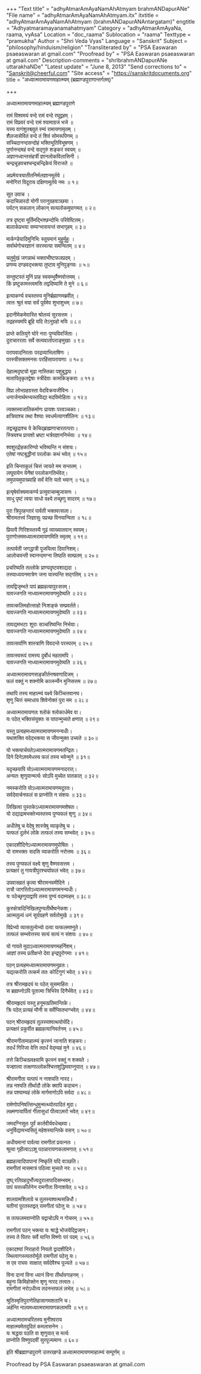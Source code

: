 +++
"Text title" = "adhyAtmarAmAyaNamAhAtmyam brahmANDapurANe"
"File name" = "adhyAtmarAmAyaNamAhAtmyam.itx"
itxtitle = "adhyAtmarAmAyaNamAhAtmyam (brahmANDapurANAntargatam)"
engtitle = "Adhyatmaramayanamahatmyam"
Category = "adhyAtmarAmAyaNa, raama, vyAsa"
Location = "doc_raama"
Sublocation = "raama"
Texttype = "pramukha"
Author = "Shri Veda Vyas"
Language = "Sanskrit"
Subject = "philosophy/hinduism/religion"
"Transliterated by" = "PSA Easwaran psaeaswaran at gmail.com"
"Proofread by" = "PSA Easwaran psaeaswaran at gmail.com"
Description-comments = "shrIbrahmANDapurANe uttarakhaNDe"
"Latest update" = "June 8, 2013"
"Send corrections to" = "Sanskrit@cheerful.com"
"Site access" = "https://sanskritdocuments.org"
title = "अध्यात्मरामायणमाहात्म्यम् (ब्रह्माण्डपुराणान्तर्गतम्)"

+++
  
 अध्यात्मरामायणमाहात्म्यम् ब्रह्माण्डपुराणे   
  
रामं विश्वमयं वन्दे रामं वन्दे रघूद्वहम् ।  
रामं विप्रवरं वन्दे रामं श्यामाग्रजं भजे ॥   
यस्य वागंशुतश्च्युतं रम्यं रामायणामृतम् ।  
शैलजासेवितं वन्दे तं शिवं सोमरूपिणम् ॥   
सच्चिदानन्दसन्दोहं भक्तिभूतिविभूषणम् ।  
पूर्णानन्दमहं वन्दे सद्गुरुं शङ्करं स्वयम् ॥   
अज्ञानध्वान्तसंहर्त्री ज्ञानलोकविलासिनी ।  
चन्द्रचूडवचश्चन्द्रचन्द्रिकेयं विराजते ॥   
  
अप्रमेयत्रयातीतनिर्मलज्ञानमूर्तये ।  
मनोगिरां विदूराय दक्षिणामूर्तये नमः ॥ १॥  
  
सूत उवाच ।  
कदाचिन्नारदो योगी परानुग्रहवाञ्छया ।  
पर्यटन् सकलान् लोकान् सत्यलोकमुपागमत् ॥ २॥  
  
तत्र दृष्ट्वा मूर्तिमद्भिश्छन्दोभिः परिवेष्टितम्।  
बालार्कप्रभया सम्यग्भासयन्तं  सभागृहम् ॥ ३॥  
  
मार्कण्डेयादिमुनिभिः स्तूयमानं मुहुर्मुहुः ।  
सर्वार्थगोचरज्ञानं सरस्वत्या समन्वितम् ॥ ४॥  
  
चतुर्मुखं जगन्नाथं भक्ताभीष्टफलप्रदम् ।  
प्रणम्य दण्डवद्भक्त्या तुष्टाव मुनिपुङ्गवः ॥ ५॥  
  
सन्तुष्टस्तं मुनिं प्राह स्वयम्भूर्वैष्णवोत्तमम् ।  
किं प्रष्टुकामस्त्वमसि तद्वदिष्यामि ते मुने ॥ ६॥  
  
इत्याकर्ण्य वचस्तस्य मुनिर्ब्रह्माणमब्रवीत् ।  
त्वत्तः श्रुतं मया सर्वं पूर्वमेव शुभाशुभम् ॥ ७॥  
  
इदानीमेकमेवास्ति श्रोतव्यं सुरसत्तम ।  
तद्रहस्यमपि ब्रूहि यदि तेऽनुग्रहो मयि ॥ ८॥  
  
प्राप्ते कलियुगे घोरे नराः पुण्यविवर्जिताः ।  
दुराचाररताः सर्वे सत्यवार्तापराङ्मुखाः ॥ ९॥  
  
परापवादनिरताः परद्रव्याभिलाषिणः ।  
परस्त्रीसक्तमनसः परहिंसापरायणाः ॥ १०॥  
  
देहात्मदृष्टयो मूढा नास्तिका पशुबुद्धयः ।  
मातापितृकृतद्वेषाः स्त्रीदेवाः कामकिङ्कराः ॥ ११॥  
  
विप्रा लोभग्रहग्रस्ता वेदविक्रयजीविनः ।  
धनार्जनार्थमभ्यस्तविद्या मदविमोहिताः ॥ १२॥  
  
त्यक्तस्वजातिकर्माणः प्रायशः परवञ्चकाः।  
क्षत्रियाश्च तथा वैश्याः स्वधर्मत्यागशीलिनः ॥ १३॥  
  
तद्वच्छूद्राश्च ये केचिद्ब्राह्मणाचारतत्पराः।  
स्त्रियश्च प्रायशो भ्रष्टा भर्त्रवज्ञाननिर्भयाः ॥ १४॥  
  
श्वशुरद्रोहकारिण्यो भविष्यन्ति न संशयः।  
एतेषां नष्टबुद्धीनां परलोकः कथं भवेत् ॥ १५॥  
  
इति चिन्ताकुलं चित्तं जायते मम सन्ततम् ।  
लघूपायेन येनैषां परलोकगतिर्भवेत्।  
तमुपायमुपाख्याहि सर्वं वेत्ति यतो भवान् ॥ १६॥  
  
इत्यृषेर्वाक्यमाकर्ण्य प्रत्युवाचाम्बुजासनः ।  
साधु पृष्टं त्वया साधो वक्ष्ये तच्छृणु सादरम् ॥ १७॥  
  
पुरा त्रिपुरहन्तारं पार्वती भक्तवत्सला।  
श्रीरामतत्त्वं जिज्ञासुः पप्रच्छ विनयान्विता ॥ १८॥  
  
प्रियायै गिरिशस्तस्यै गूढं व्याख्यातवान् स्वयम्।  
पुराणोत्तममध्यात्मरामायणमिति स्मृतम् ॥ १९॥  
  
तत्पार्वती जगद्धात्री पूजयित्वा दिवानिशम्।  
आलोचयन्ती स्वानन्दमग्ना तिष्ठति साम्प्रतम् ॥ २०॥  
  
प्रचरिष्यति तल्लोके प्राण्यदृष्टवशाद्यदा ।  
तस्याध्ययनमात्रेण जना यास्यन्ति सद्गतिम् ॥ २१॥  
  
तावद्विजृम्भते पापं ब्रह्महत्यापुरःसरम्।  
यावज्जगति नाध्यात्मरामायणमुदेष्यति ॥ २२॥  
  
तावत्कलिमहोत्साहो निःशङ्कं सम्प्रवर्तते।  
यावज्जगति नाध्यात्मरामायणमुदेष्यति ॥ २३॥  
  
तावद्यमभटाः शूराः सञ्चरिष्यन्ति निर्भयाः।  
यावज्जगति नाध्यात्मरामायणमुदेष्यति ॥ २४॥  
  
तावत्सर्वाणि शास्त्राणि विवदन्ते परस्परम् ॥ २५॥  
  
तावत्स्वरूपं रामस्य दुर्बोधं महतामपि ।  
यावज्जगति नाध्यात्मरामायणमुदेष्यति ॥ २६॥  
  
अध्यात्मरामायणसङ्कीर्तनश्रवणादिजम् ।  
फलं वक्तुं न शक्नोमि कार्त्स्न्येन मुनिसत्तम ॥ २७॥  
  
तथापि तस्य माहात्म्यं वक्ष्ये किञ्चित्तवानघ।  
श‍ृणु चित्तं समाधाय शिवेनोक्तं पुरा मम ॥ २८॥  
  
अध्यात्मरामायणतः श्लोकं श्लोकार्धमेव वा।  
यः पठेत् भक्तिसंयुक्तः स पापान्मुच्यते क्षणात् ॥ २९॥  
  
यस्तु प्रत्यहमध्यात्मरामायणमनन्यधीः।  
यथाशक्ति वदेद्भक्त्या स जीवन्मुक्त उच्यते ॥ ३०॥  
  
यो भक्त्यार्चयतेऽध्यात्मरामायणमतन्द्रितः।  
दिने दिनेऽश्वमेधस्य फलं तस्य भवेन्मुने ॥ ३१॥  
  
यदृच्छयापि योऽध्यात्मरामायणमनादरात्।  
अन्यतः श‍ृणुयान्मर्त्यः सोऽपि मुच्येत पातकात् ॥ ३२॥  
  
नमस्करोति योऽध्यात्मरामायणमदूरतः।  
सर्वदेवार्चनफलं स प्राप्नोति न संशयः ॥ ३३॥  
  
लिखित्वा पुस्तकेऽध्यात्मरामायणमशेषतः।  
यो दद्याद्रामभक्तेभ्यस्तस्य पुण्यफलं श‍ृणु ॥ ३४॥  
  
अधीतेषु च वेदेषु शास्त्रेषु व्याकृतेषु च ।  
यत्फलं दुर्लभं लोके तत्फलं तस्य सम्भवेत् ॥ ३५॥  
  
एकादशीदिनेऽध्यात्मरामायणमुपोषितः ।  
यो रामभक्तः सदसि व्याकरोति नरोत्तमः ॥ ३६॥  
  
तस्य पुण्यफलं वक्ष्ये श‍ृणु वैष्णवसत्तम ।  
प्रत्यक्षरं तु गायत्रीपुरश्चर्याफलं भवेत् ॥ ३७॥  
  
उपवासव्रतं कृत्वा श्रीरामनवमीदिने ।  
रात्रौ जागरितोऽध्यात्मरामायणमनन्यधीः।  
यः पठेच्छृणुयाद्वापि तस्य पुण्यं वदाम्यहम् ॥ ३८॥  
  
कुरुक्षेत्रादिनिखिलपुण्यतीर्थेष्वनेकशः।  
आत्मतुल्यं धनं सूर्यग्रहणे सर्वतोमुखे ॥ ३९॥  
  
विप्रेभ्यो व्यासतुल्येभ्यो दत्वा यत्फलमश्नुते।  
तत्फलं सम्भवेत्तस्य सत्यं सत्यं न संशयः ॥ ४०॥  
  
यो गायते मुदाऽध्यात्मरामायणमहर्निशम्।  
आज्ञां तस्य प्रतीक्षन्ते देवा इन्द्रपुरोगमाः ॥ ४१॥  
  
पठन् प्रत्यहमध्यात्मरामायणमनुव्रतः।  
यद्यत्करोति तत्कर्म ततः कोटिगुणं भवेत् ॥ ४२॥  
  
तत्र श्रीरामहृदयं यः पठेत् सुसमाहितः ।  
स ब्रह्मघ्नोऽपि पूतात्मा त्रिभिरेव दिनैर्भवेत् ॥ ४३॥  
  
श्रीरामहृदयं यस्तु हनूमत्प्रतिमान्तिके।  
त्रिः पठेत् प्रत्यहं मौनी स सर्वेप्सितभाग्भवेत् ॥ ४४॥  
  
पठन् श्रीरामहृदयं तुलस्यश्वत्थयोर्यदि।  
प्रत्यक्षरं प्रकुर्वीत ब्रह्महत्यानिवर्तनम् ॥ ४५॥  
  
श्रीरामगीतामाहात्म्यं कृत्स्नं जानाति शङ्करः।  
तदर्धं गिरिजा वेत्ति तदर्धं वेद्म्यहं मुने ॥ ४६॥  
  
तत्ते किञ्चित्प्रवक्ष्यामि कृत्स्नं वक्तुं न शक्यते ।  
यज्ज्ञात्वा तत्क्षणाल्लोकश्चित्तशुद्धिमवाप्नुयात् ॥ ४७॥  
  
श्रीरामगीता यत्पापं न नाशयति नारद।  
तन्न नश्यति तीर्थादौ लोके क्वापि कदाचन।  
तन्न पश्याम्यहं लोके मार्गमाणोऽपि सर्वदा ॥ ४८॥  
  
रामेणोपनिषत्सिन्धुमुन्मत्थ्योत्पादितं मुदा।  
लक्ष्मणायार्पितां गीतासुधां पीत्वाऽमरो भवेत् ॥ ४९॥  
  
जमदग्निसुतः पुर्वं कार्तवीर्यवधेच्छया।  
धनुर्विद्यामभ्यसितुं महेशस्यान्तिके वसन् ॥ ५०॥  
  
अधीयमानां पार्वत्या रामगीतां प्रयत्नतः ।  
श्रूत्वा गृहीत्वाऽऽशु पठन्नारायणकलामगात् ॥ ५१॥  
  
ब्रह्महत्यादिपापानां निष्कृतिं यदि वाञ्छति।  
रामगीतां मासमात्रं पठित्वा मुच्यते नरः ॥ ५२॥  
  
दुष्प्;रतिग्रहदुर्भोज्यदुरालापादिसम्भवम्।  
पापं यत्तत्कीर्तनेन रामगीता विनाशयेत् ॥ ५३॥  
  
शालग्रामशिलाग्रे च तुलस्यश्वत्थसन्निधौ।  
यतीनां पुरतस्तद्वत् रामगीतां पठेत्तु यः ॥ ५४॥  
  
स तत्फलमवाप्नोति यद्वाचोऽपि न गोचरम् ॥ ५५॥  
  
रामगीतां पठन् भक्त्या यः श्राद्धे भोजयेद्द्विजान्।  
तस्य ते पितरः सर्वे यान्ति विष्णोः परं पदम् ॥ ५६॥  
  
एकादश्यां निराहारो नियतो द्वादशीदिने।  
स्थित्वागस्त्यतरोर्मूले रामगीतां पठेत्तु यः।  
स एव राघवः साक्षात् सर्वदेवैश्च पूज्यते ॥ ५७॥  
  
विना दानां विना ध्यानं विना तीर्थावगाहनम् ।  
बहुना किमिहोक्तेन श‍ृणु नारद तत्त्वतः।  
रामगीतां नरोऽधीत्य तदनन्तफलं लभेत् ॥ ५८॥  
  
श्रुतिस्मृतिपुराणेतिहासागमशतानि च।  
अर्हन्ति नाल्पमध्यात्मरामायणकलामपि ॥ ५९॥  
  
अध्यात्मरामचरितस्य मुनीश्वराय  
       माहात्म्यमेतदुदितं कमलासनेन ।  
यः श्रद्धया पठति वा श‍ृणुयात् स मर्त्यः  
       प्राप्नोति विष्णुपदवीं सुरपूज्यमानः ॥ ६०॥  
  
इति श्रीब्रह्माण्डपुराणे उत्तरखण्डे अध्यात्मरामायणमाहात्म्यं सम्पूर्णम् ॥   
  
  
Proofread by PSA Easwaran psaeaswaran at gmail.com  
  
